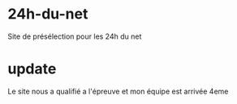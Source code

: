 # 24h-du-net
 Site de présélection pour les 24h du net

# update
Le site nous a qualifié a l'épreuve et mon équipe est arrivée 4eme
